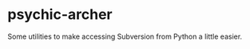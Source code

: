 psychic-archer
==============

Some utilities to make accessing Subversion from Python a little easier.